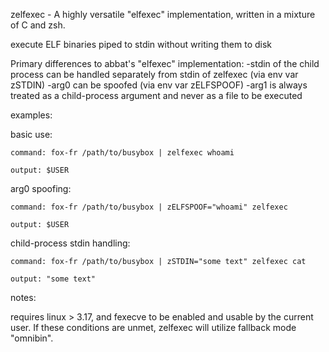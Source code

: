 zelfexec - A highly versatile "elfexec" implementation, written in a mixture of C and zsh.

  execute ELF binaries piped to stdin without writing them to disk


  Primary differences to abbat's "elfexec" implementation:
    -stdin of the child process can be handled separately from stdin of zelfexec (via env var zSTDIN)
    -arg0 can be spoofed (via env var zELFSPOOF)
    -arg1 is always treated as a child-process argument and never as a file to be executed


examples:

  basic use:

    command: fox-fr /path/to/busybox | zelfexec whoami

    output: $USER


  arg0 spoofing:

    command: fox-fr /path/to/busybox | zELFSPOOF="whoami" zelfexec

    output: $USER


  child-process stdin handling:

    command: fox-fr /path/to/busybox | zSTDIN="some text" zelfexec cat

    output: "some text"



notes:

  requires linux > 3.17, and fexecve to be enabled and usable by the current user. If these conditions are unmet, zelfexec will utilize fallback mode "omnibin".
